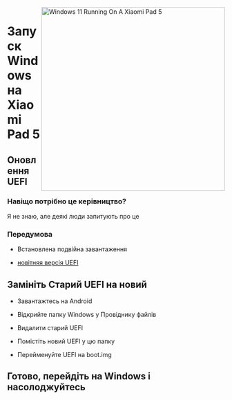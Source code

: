 <img align="right" src="https://raw.githubusercontent.com/erdilS/Port-Windows-11-Xiaomi-Pad-5/main/nabu.png" width="425" alt="Windows 11 Running On A Xiaomi Pad 5">

# Запуск Windows на Xiaomi Pad 5

## Оновлення UEFI

### Навіщо потрібно це керівництво?

Я не знаю, але деякі люди запитують про це

### Передумова

- Встановлена подвійна завантаження
  
- [новітняя версія UEFI](https://raw.githubusercontent.com/erdilS/Port-Windows-11-Xiaomi-Pad-5/main/images/xiaomi-nabu_20240212-V2.img)



## Замініть Старий UEFI на новий

- Завантажтесь на Android

- Відкрийте папку Windows у Провіднику файлів

- Видалити старий UEFI

- Помістіть новий UEFI у цю папку

- Перейменуйте UEFI на boot.img

## Готово, перейдіть на Windows і насолоджуйтесь

